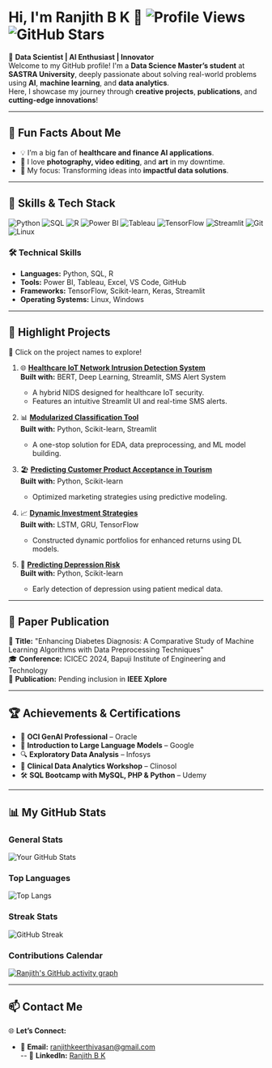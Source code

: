 # Hi, I'm Ranjith B K 👋 ![Profile Views](https://komarev.com/ghpvc/?username=ranjith01810F&color=blue) ![GitHub Stars](https://img.shields.io/github/stars/ranjith01810F?style=social)

🚀 **Data Scientist | AI Enthusiast | Innovator**  
Welcome to my GitHub profile! I'm a **Data Science Master’s student** at **SASTRA University**, deeply passionate about solving real-world problems using **AI**, **machine learning**, and **data analytics**.  
Here, I showcase my journey through **creative projects**, **publications**, and **cutting-edge innovations**!

---

## 🧩 Fun Facts About Me
- 💡 I’m a big fan of **healthcare and finance AI applications**.
- 📸 I love **photography, video editing**, and **art** in my downtime.
- 🎯 My focus: Transforming ideas into **impactful data solutions**.

---

## 🚀 Skills & Tech Stack

![Python](https://img.shields.io/badge/-Python-3776AB?style=flat-square&logo=python&logoColor=white)
![SQL](https://img.shields.io/badge/-SQL-336791?style=flat-square&logo=postgresql&logoColor=white)
![R](https://img.shields.io/badge/-R-276DC3?style=flat-square&logo=r&logoColor=white)
![Power BI](https://img.shields.io/badge/-Power%20BI-F2C811?style=flat-square&logo=power-bi&logoColor=black)
![Tableau](https://img.shields.io/badge/-Tableau-E97627?style=flat-square&logo=tableau&logoColor=white)
![TensorFlow](https://img.shields.io/badge/-TensorFlow-FF6F00?style=flat-square&logo=tensorflow&logoColor=white)
![Streamlit](https://img.shields.io/badge/-Streamlit-FF4B4B?style=flat-square&logo=streamlit&logoColor=white)
![Git](https://img.shields.io/badge/-Git-F05032?style=flat-square&logo=git&logoColor=white)
![Linux](https://img.shields.io/badge/-Linux-FCC624?style=flat-square&logo=linux&logoColor=black)

### 🛠️ **Technical Skills**
- **Languages:** Python, SQL, R  
- **Tools:** Power BI, Tableau, Excel, VS Code, GitHub  
- **Frameworks:** TensorFlow, Scikit-learn, Keras, Streamlit  
- **Operating Systems:** Linux, Windows  

---

## 🎯 Highlight Projects  
🔗 Click on the project names to explore!

1. 🌐 **[Healthcare IoT Network Intrusion Detection System](#)**  
   **Built with:** BERT, Deep Learning, Streamlit, SMS Alert System  
   - A hybrid NIDS designed for healthcare IoT security.  
   - Features an intuitive Streamlit UI and real-time SMS alerts.  

2. 📊 **[Modularized Classification Tool](#)**  
   **Built with:** Python, Scikit-learn, Streamlit  
   - A one-stop solution for EDA, data preprocessing, and ML model building.  

3. 🏖️ **[Predicting Customer Product Acceptance in Tourism](#)**  
   **Built with:** Python, Scikit-learn  
   - Optimized marketing strategies using predictive modeling.  

4. 📈 **[Dynamic Investment Strategies](#)**  
   **Built with:** LSTM, GRU, TensorFlow  
   - Constructed dynamic portfolios for enhanced returns using DL models.  

5. 🧠 **[Predicting Depression Risk](#)**  
   **Built with:** Python, Scikit-learn  
   - Early detection of depression using patient medical data.

---

## 🌟 Paper Publication  
📝 **Title:** "Enhancing Diabetes Diagnosis: A Comparative Study of Machine Learning Algorithms with Data Preprocessing Techniques"  
🎓 **Conference:** ICICEC 2024, Bapuji Institute of Engineering and Technology  
📖 **Publication:** Pending inclusion in **IEEE Xplore**  

---

## 🏆 Achievements & Certifications

- 🥇 **OCI GenAI Professional** – Oracle  
- 📜 **Introduction to Large Language Models** – Google  
- 🔍 **Exploratory Data Analysis** – Infosys  
- 🧠 **Clinical Data Analytics Workshop** – Clinosol  
- 🛠️ **SQL Bootcamp with MySQL, PHP & Python** – Udemy  

---

## 📊 My GitHub Stats

### General Stats
![Your GitHub Stats](https://github-readme-stats.vercel.app/api?username=ranjith01810F&show_icons=true&hide_title=true&count_private=true&hide=prs&theme=radical)  

### Top Languages
![Top Langs](https://github-readme-stats.vercel.app/api/top-langs/?username=ranjith01810F&layout=compact&theme=radical)

### Streak Stats
![GitHub Streak](https://github-readme-streak-stats.herokuapp.com?user=ranjith01810F&theme=radical&hide_border=true)

### Contributions Calendar
[![Ranjith's GitHub activity graph](https://github-readme-activity-graph.vercel.app/graph?username=ranjith01810F&theme=radical)](https://github.com/ashutosh00710/github-readme-activity-graph)

---

## 📫 Contact Me  

🌐 **Let’s Connect:**  
- 📧 **Email:** [ranjithkeerthivasan@gmail.com](mailto:ranjithkeerthivasan@gmail.com)  
-- 💼 **LinkedIn:** [Ranjith B K](https://www.linkedin.com/in/ranjith-b-k/)

